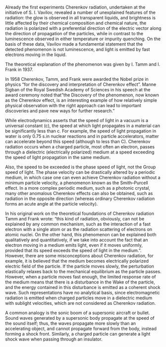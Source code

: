 Already the first experiments Cherenkov radiation, undertaken at the initiative of S. I. Vavilov, revealed a number of unexplained features of the radiation: the glow is observed in all transparent liquids, and brightness is little affected by their chemical composition and chemical nature, the radiation is polarized with a preferential direction of the electric vector along the direction of propagation of the particles, while in contrast to the luminescence observed in either temperature or impurity quenching. On the basis of these data, Vavilov made a fundamental statement that the detected phenomenon is not luminescence, and light is emitted by fast electrons moving in the liquid.

The theoretical explanation of the phenomenon was given by I. Tamm and I. Frank in 1937.

In 1958 Cherenkov, Tamm, and Frank were awarded the Nobel prize in physics “for the discovery and interpretation of Cherenkov effect”. Manne Sigban of the Royal Swedish Academy of Sciences in his speech at the award ceremony noted that”the Discovery of the phenomenon, now known as the Cherenkov effect, is an interesting example of how relatively simple physical observation with the right approach can lead to important discoveries and pave new ways for further research.”

While electrodynamics asserts that the speed of light in a vacuum is a universal constant (c), the speed at which light propagates in a material can be significantly less than c. For example, the speed of light propagation in water is only 0.75 s.in nuclear reactions and in particle accelerators, matter can accelerate beyond this speed (although to less than C). Cherenkov radiation occurs when a charged particle, most often an electron, passes through a dielectric (electrically polarized) medium at a speed exceeding the speed of light propagation in the same medium.

Also, the speed to be exceeded is the phase speed of light, not the Group speed of light. The phase velocity can be drastically altered by a periodic medium, in which case one can even achieve Cherenkov radiation without a minimum particle velocity, a phenomenon known as the Smith–Purcell effect. In a more complex periodic medium, such as a photonic crystal, many other anomalous Cherenkov effects can also be obtained, such as radiation in the opposite direction (whereas ordinary Cherenkov radiation forms an acute angle at the particle velocity).

In his original work on the theoretical foundations of Cherenkov radiation Tamm and Frank wrote: “this kind of radiation, obviously, can not be explained by any common mechanism, such as the interaction of a fast electron with a single atom or as the radiation scattering of electrons on atomic nuclei. On the other hand, this phenomenon can be explained both qualitatively and quantitatively, if we take into account the fact that an electron moving in a medium emits light, even if it moves uniformly, provided that its speed exceeds the speed of light in the medium.”. However, there are some misconceptions about Cherenkov radiation, for example, it is believed that the medium becomes electrically polarized electric field of the particle. If the particle moves slowly, the perturbation elastically relaxes back to the mechanical equilibrium as the particle passes. However, when a particle moves fast enough, the limited response rate of the medium means that there is a disturbance in the Wake of the particle, and the energy contained in this disturbance is emitted as a coherent shock wave. Such representations have no analytical basis, since electromagnetic radiation is emitted when charged particles move in a dielectric medium with sublight velocities, which are not considered as Cherenkov radiation.

A common analogy is the sonic boom of a supersonic aircraft or bullet. Sound waves generated by a supersonic body propagate at the speed of the sound itself; thus, the waves propagate more slowly than an accelerating object, and cannot propagate forward from the body, instead forming a shock front. Similarly, a charged particle can generate a light shock wave when passing through an insulator.